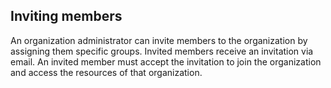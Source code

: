 ## Inviting members

An organization administrator can invite members to the organization by assigning them specific groups. Invited members receive an invitation via email. An invited member must accept the invitation to join the organization and access the resources of that organization.